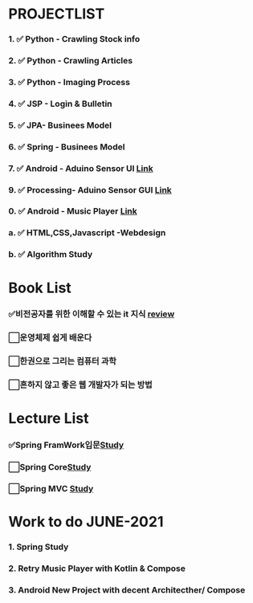 # PROJECTLIST
### 1. :white_check_mark: Python - Crawling Stock info[]()
### 2. :white_check_mark: Python - Crawling Articles[]() 
### 3. :white_check_mark: Python - Imaging Process[]()
### 4. :white_check_mark: JSP - Login & Bulletin[]()
### 5. :white_check_mark: JPA- Businees Model []()
### 6. :white_check_mark: Spring - Businees Model []()
### 7. :white_check_mark: Android - Aduino Sensor UI [Link](https://github.com/minchjung/Android)
### 9. :white_check_mark: Processing- Aduino Sensor GUI [Link](https://github.com/minchjung/processing3.0)
### 0. :white_check_mark: Android - Music Player [Link](https://github.com/minchjung/Android)
### a. :white_check_mark: HTML,CSS,Javascript -Webdesign []() 
### b. :white_check_mark: Algorithm Study []()


# Book List 
### :white_check_mark:비전공자를 위한 이해할 수 있는 it 지식  [review]()
### :white_large_square:운영체제 쉽게 배운다
### :white_large_square:한권으로 그리는 컴퓨터 과학 
### :white_large_square:흔하지 않고 좋은 웹 개발자가 되는 방법

# Lecture List
### :white_check_mark:Spring FramWork입문[Study]()
### :white_large_square:Spring Core[Study]()
### :white_large_square:Spring MVC [Study]()


# Work to do JUNE-2021
### 1. Spring Study 
### 2. Retry Music Player with Kotlin & Compose
### 3. Android New Project with decent Architecther/ Compose 
